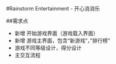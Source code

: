 #Rainstorm Entertainment - 开心消消乐

##需求点
- 新增 开始游戏界面（游戏载入界面）
- 新增 游戏主界面，包含“新游戏”，”排行榜“
- 游戏不同等级设计，得分设计
- 主交互流程